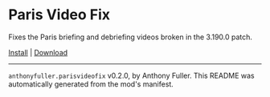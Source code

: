 # Paris Video Fix

Fixes the Paris briefing and debriefing videos broken in the 3.190.0 patch.

[Install](https://hitman-resources.netlify.app/smf-install-link/https://github.com/AnthonyFuller/paris-video-fix/releases/latest/download/mod.framework.zip) | [Download](https://github.com/AnthonyFuller/paris-video-fix/releases/latest/download/mod.framework.zip)

---

`anthonyfuller.parisvideofix` v0.2.0, by Anthony Fuller. This README was automatically generated from the mod's manifest.
